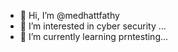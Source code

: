 - 👋 Hi, I’m @medhattfathy
- 👀 I’m interested in cyber security ...
- 🌱 I’m currently learning prntesting...


<!---

--->
